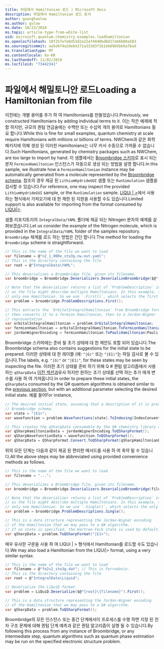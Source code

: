```yaml
---
title: 파일에서 Hamiltonian 로드 | Microsoft Docs
description: 파일에서 Hamiltonian 로드 문서
author: guanghaolow
ms.author: gulow
ms.date: 10/23/2018
ms.topic: article-type-from-white-list
uid: microsoft.quantum.chemistry.examples.loadhamiltonian
ms.openlocfilehash: 18f257efe8d53d2a22af4840bd8d17ab6b80a503
ms.sourcegitcommit: aa5e6f4a2deb4271a333d3f1b1eb69b5bb9a7bad
ms.translationtype: MT
ms.contentlocale: ko-KR
ms.lasthandoff: 11/02/2019
ms.locfileid: "73442341"
---
```

# <a name="loading-a-hamiltonian-from-file"></a><span data-ttu-id="e0df4-103">파일에서 해밀토니안 로드</span><span class="sxs-lookup"><span data-stu-id="e0df4-103">Loading a Hamiltonian from file</span></span>
<span data-ttu-id="e0df4-104">이전에는 개별 용어를 추가 하 여 Hamiltonians를 만들었습니다.</span><span class="sxs-lookup"><span data-stu-id="e0df4-104">Previously, we constructed Hamiltonians by adding individual terms to it.</span></span> <span data-ttu-id="e0df4-105">이는 작은 예제에 적합 하지만, 규모의 퀀텀 연금술에는 수백만 또는 수십억 개의 용어로 Hamiltonians 필요 합니다.</span><span class="sxs-lookup"><span data-stu-id="e0df4-105">While this is fine for small examples, quantum chemistry at scale require Hamiltonians with millions or billions of terms.</span></span> <span data-ttu-id="e0df4-106">NWChem과 같은 화학 패키지에 의해 생성 된 이러한 Hamiltonians는 너무 커서 수동으로 가져올 수 없습니다.</span><span class="sxs-lookup"><span data-stu-id="e0df4-106">Such Hamiltonians, generated by chemistry packages such as NWChem, are too large to import by hand.</span></span> <span data-ttu-id="e0df4-107">이 샘플에서는 [Broombridge 스키마](xref:microsoft.quantum.libraries.chemistry.schema.broombridge)로 표시 되는 분자 `FermionHamiltonian` 인스턴스가 자동으로 생성 되는 방법을 설명 합니다.</span><span class="sxs-lookup"><span data-stu-id="e0df4-107">In this sample, we illustrate how a `FermionHamiltonian` instance may be automatically generated from a molecule represented by the [Broombridge schema](xref:microsoft.quantum.libraries.chemistry.schema.broombridge).</span></span> <span data-ttu-id="e0df4-108">참조의 경우 제공 된 `LithiumHydrideGUI` 샘플 또는 `RunSimulation` 샘플을 검사할 수 있습니다.</span><span class="sxs-lookup"><span data-stu-id="e0df4-108">For reference, one may inspect the provided `LithiumHydrideGUI` sample, or the `RunSimulation` sample.</span></span> <span data-ttu-id="e0df4-109">[LIQUi | >](https://www.microsoft.com/en-us/research/project/language-integrated-quantum-operations-liqui/)에서 사용 하는 형식에서 가져오기에 대 한 제한 된 지원을 사용할 수도 있습니다.</span><span class="sxs-lookup"><span data-stu-id="e0df4-109">Limited support is also available for importing from the format consumed by [LIQUi|>](https://www.microsoft.com/en-us/research/project/language-integrated-quantum-operations-liqui/).</span></span>

<span data-ttu-id="e0df4-110">샘플 리포지토리의 `IntegralData/YAML` 폴더에 제공 되는 Nitrogen 분자의 예제를 살펴보겠습니다.</span><span class="sxs-lookup"><span data-stu-id="e0df4-110">Let us consider the example of the Nitrogen molecule, which is provided in the `IntegralData/YAML` folder of the samples repository.</span></span> <span data-ttu-id="e0df4-111">`Broombridge` 체계를 로드 하는 방법은 간단 합니다.</span><span class="sxs-lookup"><span data-stu-id="e0df4-111">The method for loading the `Broombridge` scheme is straightforward.</span></span>

```csharp
// This is the name of the file we want to load
var filename = @"n2_1_00Re_sto3g.nw.out.yaml";
// This is the directory containing the file
var root = @"IntegralData\YAML";

// This deserializes a Broombridge file, given its filename.
var broombridge = Broombridge.Deserializers.DeserializeBroombridge($@"{root}\{filename}");

// Note that the deserializer returns a list of `ProblemDescription` instances 
// as the file might describe multiple Hamiltonians. In this example, there is 
// only one Hamiltonian. So we use `.First()`, which selects the first element of the list.
var problem = broombridge.ProblemDescriptions.First();

// This extracts the `OrbitalIntegralHamiltonian` from Broombridge format,
// then converts it to a fermion Hamiltonian, then to a Jordan-Wigner
// representation.
var orbitalIntegralHamiltonian = problem.OrbitalIntegralHamiltonian;
var fermionHamiltonian = orbitalIntegralHamiltonian.ToFermionHamiltonian(IndexConvention.UpDown);
var jordanWignerEncoding = fermionHamiltonian.ToPauliHamiltonian(Pauli.QubitEncoding.JordanWigner);
```

<span data-ttu-id="e0df4-112">Broombridge 스키마에는 준비 될 초기 상태에 대 한 제안도 포함 되어 있습니다.</span><span class="sxs-lookup"><span data-stu-id="e0df4-112">The Broombridge schema also contains suggestions for the initial state to be prepared.</span></span> <span data-ttu-id="e0df4-113">이러한 상태에 대 한 레이블 (예: `"|G⟩"` 또는 `"|E1⟩"`는 파일 검사로 볼 수 있습니다.</span><span class="sxs-lookup"><span data-stu-id="e0df4-113">The labels, e.g. `"|G⟩"` or `"|E1⟩"`, for these states may be seen by inspecting the file.</span></span> <span data-ttu-id="e0df4-114">이러한 초기 상태를 준비 하기 위해 Q # 퀀텀 알고리즘에서 사용 하는 `qSharpData` [이전 섹션과](xref:microsoft.quantum.chemistry.examples.energyestimate)유사 하지만 원하는 초기 상태를 선택 하는 추가 매개 변수를 사용 하 여 가져옵니다.</span><span class="sxs-lookup"><span data-stu-id="e0df4-114">In order to prepare these initial states, the `qSharpData` consumed by the Q# quantum algorithms is obtained similar to the [previous section](xref:microsoft.quantum.chemistry.examples.energyestimate), but with an additional parameter selecting the desired initial state.</span></span> <span data-ttu-id="e0df4-115">예를 들어</span><span class="sxs-lookup"><span data-stu-id="e0df4-115">For instance,</span></span>
```csharp
// The desired initial state, assuming that a description of it is present in the
// Broombridge schema.
var state = "|E1>";
var wavefunction = problem.Wavefunctions[state].ToIndexing(IndexConvention.UpDown);

// This creates the qSharpData consumable by the Q# chemistry library algorithms.
var qSharpHamiltonianData = jordanWignerEncoding.ToQSharpFormat();
var qSharpWavefunctionData = wavefunction.ToQSharpFormat();
var qSharpData = QSharpFormat.Convert.ToQSharpFormat(qSharpHamiltonianData, qSharpWavefunctionData);
```

<span data-ttu-id="e0df4-116">위의 모든 단계는 다음과 같이 제공 된 편리한 메서드를 사용 하 여 축약 될 수 있습니다.</span><span class="sxs-lookup"><span data-stu-id="e0df4-116">All the above steps may be abbreviated using provided convenience methods as follows.</span></span>
```csharp
// This is the name of the file we want to load
var filename = "...";

// This deserializes a Broombridge file, given its filename.
var broombridge = Broombridge.Deserializers.DeserializeBroombridge(filename);

// Note that the deserializer returns a list of `ProblemDescription` instances 
// as the file might describe multiple Hamiltonians. In this example, there is 
// only one Hamiltonian. So we use `.Single()`, which selects the only element of the list.
var problem = broombridge.ProblemDescriptions.Single();

// This is a data structure representing the Jordan-Wigner encoding 
// of the Hamiltonian that we may pass to a Q# algorithm.
// If no state is specified, the Hartree-Fock state is used by default.
var qSharpData = problem.ToQSharpFormat("|E1>");
```

<span data-ttu-id="e0df4-117">매우 유사한 구문을 사용 하 여 LIQUi | > 형식에서 Hamiltonian를 로드할 수도 있습니다.</span><span class="sxs-lookup"><span data-stu-id="e0df4-117">We may also load a Hamiltonian from the LIQUi|> format, using a very similar syntax.</span></span> 

```csharp
// This is the name of the file we want to load
var filename = @"fe2s2_sto3g.dat"; // This is Ferrodoxin.
// This is the directory containing the file
var root = @"IntegralData\Liquid";

// Deserialize the LiQuiD format.
var problem = LiQuiD.Deserialize($@"{root}\{filename}").First();

// This is a data structure representing the Jordan-Wigner encoding 
// of the Hamiltonian that we may pass to a Q# algorithm.
var qSharpData = problem.ToQSharpFormat();
```

<span data-ttu-id="e0df4-118">Broombridge의 모든 인스턴스 또는 중간 단계에서이 프로세스를 수행 하면 지정 된 전자 구조 문제에 대해 퀀텀 단계 예측과 같은 퀀텀 알고리즘이 실행 될 수 있습니다.</span><span class="sxs-lookup"><span data-stu-id="e0df4-118">By following this process from any instance of Broombridge, or any intermediate step, quantum algorithms such as quantum phase estimation may be run on the specified electronic structure problem.</span></span>